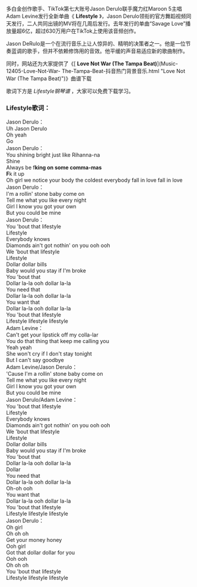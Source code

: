 

多白金创作歌手、TikTok第七大账号Jason Derulo联手魔力红Maroon 5主唱Adam Levine发行全新单曲《 **Lifestyle**
》，Jason Derulo领衔的官方舞蹈视频同天发行，二人共同出镜的MV将在几周后发行。去年发行的单曲“Savage
Love”播放量超6亿，超过630万用户在TikTok上使用该音频创作。

Jason DeRulo是一个在流行音乐上让人惊异的、精明的决策者之一。他是一位节奏蓝调的歌手，但并不依赖修饰用的音效。他平缓的声音易适应新的歌曲制作。

同时，网站还为大家提供了《[ **Love Not War (The Tampa Beat)**](Music-12405-Love-Not-War-
The-Tampa-Beat-抖音热门背景音乐.html "Love Not War \(The Tampa Beat\)")》曲谱下载

歌词下方是 _Lifestyle钢琴谱_ ，大家可以免费下载学习。

### Lifestyle歌词：

Jason Derulo：  
Uh Jason Derulo  
Oh yeah  
Go  
Jason Derulo：  
You shining bright just like Rihanna-na  
Shine  
Always be f**king on some comma-mas  
F**k it up  
Oh girl we notice your body the coldest everybody fall in love fall in love  
Jason Derulo：  
I'm a rollin' stone baby come on  
Tell me what you like every night  
Girl I know you got your own  
But you could be mine  
Jason Derulo：  
You 'bout that lifestyle  
Lifestyle  
Everybody knows  
Diamonds ain't got nothin' on you ooh ooh  
We 'bout that lifestyle  
Lifestyle  
Dollar dollar bills  
Baby would you stay if I'm broke  
You 'bout that  
Dollar la-la ooh dollar la-la  
You need that  
Dollar la-la ooh dollar la-la  
You want that  
Dollar la-la ooh dollar la-la  
You 'bout that lifestyle  
Lifestyle lifestyle lifestyle  
Adam Levine：  
Can't get your lipstick off my colla-lar  
You do that thing that keep me calling you  
Yeah yeah  
She won't cry if I don't stay tonight  
But I can't say goodbye  
Adam Levine/Jason Derulo：  
'Cause I'm a rollin' stone baby come on  
Tell me what you like every night  
Girl I know you got your own  
But you could be mine  
Jason Derulo/Adam Levine：  
You 'bout that lifestyle  
Lifestyle  
Everybody knows  
Diamonds ain't got nothin' on you ooh ooh  
We 'bout that lifestyle  
Lifestyle  
Dollar dollar bills  
Baby would you stay if I'm broke  
You 'bout that  
Dollar la-la ooh dollar la-la  
Dollar  
You need that  
Dollar la-la ooh dollar la-la  
Oh-oh ooh  
You want that  
Dollar la-la ooh dollar la-la  
You 'bout that lifestyle  
Lifestyle lifestyle lifestyle  
Jason Derulo：  
Oh girl  
Oh oh oh  
Get your money honey  
Ooh girl  
Got that dollar dollar for you  
Ooh ooh  
Oh oh oh  
You 'bout that lifestyle  
Lifestyle lifestyle lifestyle

